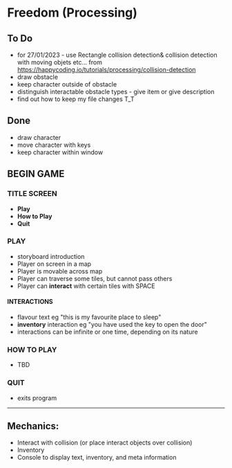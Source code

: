 # Freedom (Processing)

## To Do
- for 27/01/2023 - use Rectangle collision detection& collision detection with moving objets etc... from https://happycoding.io/tutorials/processing/collision-detection 
- draw obstacle
- keep character outside of obstacle
- distinguish interactable obstacle types - give item or give description
- find out how to keep my file changes T_T

## Done
- draw character
- move character with keys
- keep character within window

## BEGIN GAME

### TITLE SCREEN
- **Play**
- **How to Play**
- **Quit**

### PLAY
- storyboard introduction
- Player on screen in a map
- Player is movable across map
- Player can traverse some tiles, but cannot pass others
- Player can **interact** with certain tiles with SPACE

#### INTERACTIONS
- flavour text eg "this is my favourite place to sleep"
- **inventory** interaction eg "you have used the key to open the door"
- interactions can be infinite or one time, depending on its nature

### HOW TO PLAY
- TBD

### QUIT
- exits program
---
## Mechanics:
- Interact with collision (or place interact objects over collision)
- Inventory
- Console to display text, inventory, and meta information
